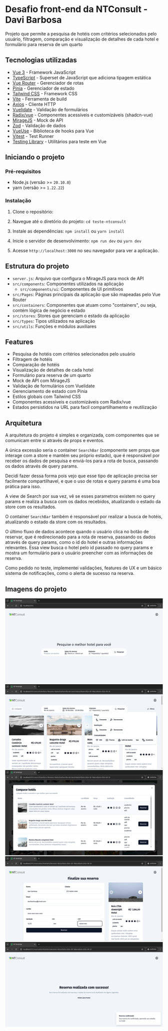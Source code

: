 # Desafio front-end da NTConsult - Davi Barbosa

Projeto que permite a pesquisa de hotéis com critérios selecionados pelo usuário, filtragem, comparação e visualização de detalhes de cada hotel e formulário para reserva de um quarto

## Tecnologias utilizadas

- [Vue 3](https://vuejs.org/) - Framework JavaScript
- [TypeScript](https://www.typescriptlang.org/) - Superset de JavaScript que adiciona tipagem estática
- [Vue Router](https://router.vuejs.org/) - Gerenciador de rotas
- [Pinia](https://pinia.vuejs.org/) - Gerenciador de estado
- [Tailwind CSS](https://tailwindcss.com/) - Framework CSS
- [Vite](https://vitejs.dev/) - Ferramenta de build
- [Axios](https://axios-http.com/) - Cliente HTTP
- [Vuelidate](https://vuelidate.js.org/) - Validação de formulários
- [Radix/vue](https://www.shadcn-vue.com/) - Componentes acessíveis e customizáveis (shadcn-vue)
- [MirageJS](https://miragejs.com/) - Mock de API
- [Zod](https://zod.dev/) - Validação de dados
- [VueUse](https://vueuse.org/) - Biblioteca de hooks para Vue
- [Vitest](https://vitest.dev/) - Test Runner
- [Testing Library](https://testing-library.com/docs/vue-testing-library/intro) - Utilitários para teste em Vue

## Iniciando o projeto

### Pré-requisitos

- Node.js (versão >= `20.10.0`)
- yarn (versão >= `1.22.22`)

### Instalação

1. Clone o repositório:
2. Navegue até o diretório do projeto: `cd teste-ntconsult`
3. Instale as dependências: `npm install` ou `yarn install`
4. Inicie o servidor de desenvolvimento: `npm run dev` ou `yarn dev`

5. Acesse `http://localhost:3000` no seu navegador para ver a aplicação.

## Estrutura do projeto

- `server.js`: Arquivo que configura o MirageJS para mock de API
- `src/components`: Componentes utilizados na aplicação
  - `src/components/ui`: Componentes de UI primitivos
- `src/Pages`: Páginas principais da aplicação que são mapeadas pelo Vue Router
- `src/containers`: Componentes que atuam como "containers", ou seja, contém lógica de negócio e estado
- `src/stores`: Stores que gerenciam o estado da aplicação
- `src/types`: Tipos utilizados na aplicação
- `src/utils`: Funções e módulos auxiliares

## Features

- Pesquisa de hotéis com critérios selecionados pelo usuário
- Filtragem de hotéis
- Comparação de hotéis
- Visualização de detalhes de cada hotel
- Formulário para reserva de um quarto
- Mock de API com MirageJS
- Validação de formulários com Vuelidate
- Gerenciamento de estado com Pinia
- Estilos globais com Tailwind CSS
- Componentes acessíveis e customizáveis com Radix/vue
- Estados persistidos na URL para facil compartilhamento e reutilização

## Arquitetura

A arquitetura do projeto é simples e organizada, com componentes que se comunicam entre si através de props e eventos.

A única excessão seria o container `SearchBar` (componente sem props que interage com a store e mantém seu próprio estado), que é responsável por receber os dados de pesquisa e enviá-los para a rota de busca, passando os dados através de query params.

Decidi fazer dessa forma pois vejo que esse tipo de aplicação precisa ser facilmente compartilhavel, e que o uso de rotas e query params é uma boa prática para isso.

A view de Search por sua vez, vê se esses parametros existem no query params e realiza a busca com os dados recebidos, atualizando o estado da store com os resultados.

O container `SearchBar` também é responsável por realizar a busca de hotéis, atualizando o estado da store com os resultados.

O último fluxo de dados acontece quando o usuário clica no botão de reservar, que é redirecionado para a rota de reserva, passando os dados através de query params, como o id do hotel e outras informações relevantes. Essa view busca o hotel pelo id passado no query params e mostra um formulário para o usuário preencher com as informações de reserva.

Como pedido no teste, implementei validações, features de UX e um básico sistema de notificações, como o alerta de sucesso na reserva.

## Imagens do projeto

![Home](./public/home.png)
![Pesquisa](./public/search.png)
![Compare](./public/compare.png)
![Reserva](./public/reservation.png)
![Sucesso](./public/reservation-success.png)
